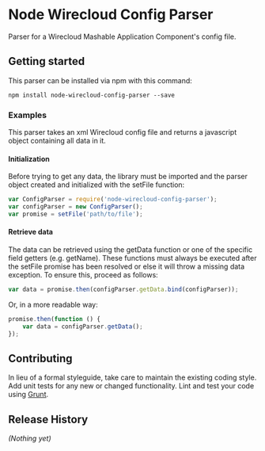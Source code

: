 # Node Wirecloud Config Parser

Parser for a Wirecloud Mashable Application Component's config file.

## Getting started

This parser can be installed via npm with this command:

```shell
npm install node-wirecloud-config-parser --save
```

### Examples

This parser takes an xml Wirecloud config file and returns a javascript object containing all data in it.

#### Initialization

Before trying to get any data, the library must be imported and the parser object created and initialized with the setFile function:

```javascript
var ConfigParser = require('node-wirecloud-config-parser');
var configParser = new ConfigParser();
var promise = setFile('path/to/file');
```

#### Retrieve data

The data can be retrieved using the getData function or one of the specific field getters (e.g. getName). These functions must always be executed after the setFile promise has been resolved or else it will throw a missing data exception. To ensure this, proceed as follows:

```javascript
var data = promise.then(configParser.getData.bind(configParser));
```

Or, in a more readable way:

```javascript
promise.then(function () {
    var data = configParser.getData();
});
```

## Contributing

In lieu of a formal styleguide, take care to maintain the existing coding style. Add unit tests for any new or changed functionality. Lint and test your code using [Grunt](http://gruntjs.com/).

## Release History
_(Nothing yet)_
